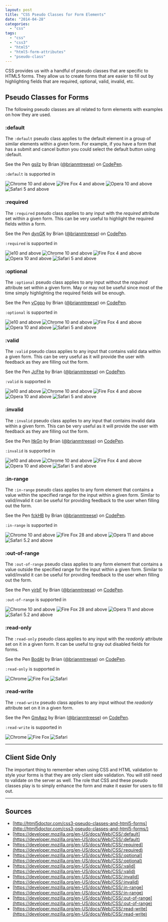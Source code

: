 ```yaml
---
layout: post
title: "CSS Pseudo Classes for Form Elements"
date: "2014-04-28"
categories: 
  - "css"
tags: 
  - "css"
  - "css3"
  - "html5"
  - "html5-form-attributes"
  - "pseudo-class"
---
```


<p class="intro"><span class="dropcap">C</span>SS provides us with a handful of pseudo classes that are specific to HTML5 forms. They allow us to create forms that are easier to fill out by highlighting fields that are required, optional, valid, invalid, etc.</p> 

<style>
.browserSupport__list div {padding-bottom: 0.6em; padding-left: 0.6em} iframe {margin-top: 0;}
</style>

## Pseudo Classes for Forms

The following pseudo classes are all related to form elements with examples on how they are used.

### :default

The `:default` pseudo class applies to the default element in a group of similar elements within a given form. For example, if you have a form that has a submit and cancel button you could select the default button using :default.

<p class="codepen" data-height="225" data-theme-id="0" data-slug-hash="gsilz" data-default-tab="result">See the Pen <a href="http://codepen.io/brianmtreese/pen/gsilz/">gsilz</a> by Brian (<a href="http://codepen.io/brianmtreese">@brianmtreese</a>) on <a href="http://codepen.io">CodePen</a>.</p>

`:default` is supported in

<div class="browserSupport__list">
  <img title="Chrome 10 and above" src="../../assets/img/chrome.svg" alt="Chrome 10 and above">
  <img title="Fire Fox 4 and above" src="../../assets/img/firefox.svg" alt="Fire Fox 4 and above">
  <img title="Opera 10 and above" src="../../assets/img/opera.svg" alt="Opera 10 and above">
  <img title="Safari 5 and above" src="../../assets/img/safari.svg" alt="Safari 5 and above">
</div> 

### :required

The `:required` pseudo class applies to any input with the _required_ attribute set within a given form. This can be very useful to highlight the required fields within a form.

<p class="codepen" data-height="225" data-theme-id="0" data-slug-hash="dynGK" data-default-tab="result">See the Pen <a href="http://codepen.io/brianmtreese/pen/dynGK/">dynGK</a> by Brian (<a href="http://codepen.io/brianmtreese">@brianmtreese</a>) on <a href="http://codepen.io">CodePen</a>.</p>

`:required` is supported in

<div class="browserSupport__list">
  <img title="ie10 and above" src="../../assets/img/ie.svg" alt="ie10 and above">
  <img title="Chrome 10 and above" src="../../assets/img/chrome.svg" alt="Chrome 10 and above">
  <img title="Fire Fox 4 and above" src="../../assets/img/firefox.svg" alt="Fire Fox 4 and above">
  <img title="Opera 10 and above" src="../../assets/img/opera.svg" alt="Opera 10 and above">
  <img title="Safari 5 and above" src="../../assets/img/safari.svg" alt="Safari 5 and above"> 
</div>

### :optional

The `:optional` pseudo class applies to any input without the _required_ attribute set within a given form. May or may not be useful since most of the time simply highlighting the required fields will be enough.

<p class="codepen" data-height="225" data-theme-id="0" data-slug-hash="vCgpo" data-default-tab="result">See the Pen <a href="http://codepen.io/brianmtreese/pen/vCgpo/">vCgpo</a> by Brian (<a href="http://codepen.io/brianmtreese">@brianmtreese</a>) on <a href="http://codepen.io">CodePen</a>.</p>

`:optional` is supported in

<div class="browserSupport__list">
  <img title="ie10 and above" src="../../assets/img/ie.svg" alt="ie10 and above">
  <img title="Chrome 10 and above" src="../../assets/img/chrome.svg" alt="Chrome 10 and above">
  <img title="Fire Fox 4 and above" src="../../assets/img/firefox.svg" alt="Fire Fox 4 and above">
  <img title="Opera 10 and above" src="../../assets/img/opera.svg" alt="Opera 10 and above">
  <img title="Safari 5 and above" src="../../assets/img/safari.svg" alt="Safari 5 and above">
</div> 

### :valid

The `:valid` pseudo class applies to any input that contains valid data within a given form. This can be very useful as it will provide the user with feedback as they are filling out the form.

<p class="codepen" data-height="225" data-theme-id="0" data-slug-hash="JcFhe" data-default-tab="result">See the Pen <a href="http://codepen.io/brianmtreese/pen/JcFhe/">JcFhe</a> by Brian (<a href="http://codepen.io/brianmtreese">@brianmtreese</a>) on <a href="http://codepen.io">CodePen</a>.</p>

`:valid` is supported in

<div class="browserSupport__list">
  <img title="ie10 and above" src="../../assets/img/ie.svg" alt="ie10 and above">
  <img title="Chrome 10 and above" src="../../assets/img/chrome.svg" alt="Chrome 10 and above">
  <img title="Fire Fox 4 and above" src="../../assets/img/firefox.svg" alt="Fire Fox 4 and above">
  <img title="Opera 10 and above" src="../../assets/img/opera.svg" alt="Opera 10 and above">
  <img title="Safari 5 and above" src="../../assets/img/safari.svg" alt="Safari 5 and above">
</div>

### :invalid

The `:invalid` pseudo class applies to any input that contains invalid data within a given form. This can be very useful as it will provide the user with feedback as they are filling out the form.

<p class="codepen" data-height="225" data-theme-id="0" data-slug-hash="ItkGn" data-default-tab="result">See the Pen <a href="http://codepen.io/brianmtreese/pen/ItkGn/">ItkGn</a> by Brian (<a href="http://codepen.io/brianmtreese">@brianmtreese</a>) on <a href="http://codepen.io">CodePen</a>.</p>

`:invalid` is supported in

<div class="browserSupport__list">  
  <img title="ie10 and above" src="../../assets/img/ie.svg" alt="ie10 and above">
  <img title="Chrome 10 and above" src="../../assets/img/chrome.svg" alt="Chrome 10 and above">
  <img title="Fire Fox 4 and above" src="../../assets/img/firefox.svg" alt="Fire Fox 4 and above">
  <img title="Opera 10 and above" src="../../assets/img/opera.svg" alt="Opera 10 and above">
  <img title="Safari 5 and above" src="../../assets/img/safari.svg" alt="Safari 5 and above">
</div>

### :in-range

The `:in-range` pseudo class applies to any form element that contains a value within the specified range for the input within a given form. Similar to valid/invalid it can be useful for providing feedback to the user when filling out the form.

<p class="codepen" data-height="225" data-theme-id="0" data-slug-hash="fckHB" data-default-tab="result">See the Pen <a href="http://codepen.io/brianmtreese/pen/fckHB/">fckHB</a> by Brian (<a href="http://codepen.io/brianmtreese">@brianmtreese</a>) on <a href="http://codepen.io">CodePen</a>.</p>

`:in-range` is supported in

<div class="browserSupport__list">
  <img title="Chrome 10 and above" src="../../assets/img/chrome.svg" alt="Chrome 10 and above">
  <img title="Fire Fox 28 and above" src="../../assets/img/firefox.svg" alt="Fire Fox 28 and above">
  <img title="Opera 11 and above" src="../../assets/img/opera.svg" alt="Opera 11 and above">
  <img title="Safari 5.2 and above" src="../../assets/img/safari.svg" alt="Safari 5.2 and above">
</div>

### :out-of-range

The `:out-of-range` pseudo class applies to any form element that contains a value outside the specified range for the input within a given form. Similar to valid/invalid it can be useful for providing feedback to the user when filling out the form.

<p class="codepen" data-height="225" data-theme-id="0" data-slug-hash="yirbF" data-default-tab="result">See the Pen <a href="http://codepen.io/brianmtreese/pen/yirbF/">yirbF</a> by Brian (<a href="http://codepen.io/brianmtreese">@brianmtreese</a>) on <a href="http://codepen.io">CodePen</a>.</p>

`:out-of-range` is supported in

<div class="browserSupport__list">
  <img title="Chrome 10 and above" src="../../assets/img/chrome.svg" alt="Chrome 10 and above">
  <img title="Fire Fox 28 and above" src="../../assets/img/firefox.svg" alt="Fire Fox 28 and above">
  <img title="Opera 11 and above" src="../../assets/img/opera.svg" alt="Opera 11 and above">
  <img title="Safari 5.2 and above" src="../../assets/img/safari.svg" alt="Safari 5.2 and above">
</div>

### :read-only

The `:read-only` pseudo class applies to any input with the _readonly_ attribute set on it in a given form. It can be useful to gray out disabled fields for forms.

<p class="codepen" data-height="225" data-theme-id="0" data-slug-hash="BodAt" data-default-tab="result">See the Pen <a href="http://codepen.io/brianmtreese/pen/BodAt/">BodAt</a> by Brian (<a href="http://codepen.io/brianmtreese">@brianmtreese</a>) on <a href="http://codepen.io">CodePen</a>.</p>

`:read-only` is supported in

<div class="browserSupport__list">
  <img title="Chrome" src="../../assets/img/chrome.svg" alt="Chrome">
  <img title="Fire Fox" src="../../assets/img/firefox.svg" alt="Fire Fox">
  <img title="Safari" src="../../assets/img/safari.svg" alt="Safari">
</div>

### :read-write

The `:read-write` pseudo class applies to any input without the _readonly_ attribute set on it in a given form.

<p class="codepen" data-height="225" data-theme-id="0" data-slug-hash="GmAwz" data-default-tab="result">See the Pen <a href="http://codepen.io/brianmtreese/pen/GmAwz/">GmAwz</a> by Brian (<a href="http://codepen.io/brianmtreese">@brianmtreese</a>) on <a href="http://codepen.io">CodePen</a>.</p>

`:read-write` is supported in

<div class="browserSupport__list">
  <img title="Chrome" src="../../assets/img/chrome.svg" alt="Chrome">
  <img title="Fire Fox" src="../../assets/img/firefox.svg" alt="Fire Fox">
  <img title="Safari" src="../../assets/img/safari.svg" alt="Safari">
</div> 

* * *

## Client Side Only

The important thing to remember when using CSS and HTML validation to style your forms is that they are only client side validation. You will still need to validate on the server as well. The role that CSS and these pseudo classes play is to simply enhance the form and make it easier for users to fill out.

* * *

## Sources

- [http://html5doctor.com/css3-pseudo-classes-and-html5-forms](http://html5doctor.com/css3-pseudo-classes-and-html5-forms/)
- [https://developer.mozilla.org/en-US/docs/Web/CSS/:default](https://developer.mozilla.org/en-US/docs/Web/CSS/:default)
- [https://developer.mozilla.org/en-US/docs/Web/CSS/:required](https://developer.mozilla.org/en-US/docs/Web/CSS/:required)
- [https://developer.mozilla.org/en-US/docs/Web/CSS/:optional](https://developer.mozilla.org/en-US/docs/Web/CSS/:optional)
- [https://developer.mozilla.org/en-US/docs/Web/CSS/:valid](https://developer.mozilla.org/en-US/docs/Web/CSS/:valid)
- [https://developer.mozilla.org/en-US/docs/Web/CSS/:invalid](https://developer.mozilla.org/en-US/docs/Web/CSS/:invalid)
- [https://developer.mozilla.org/en-US/docs/Web/CSS/:in-range](https://developer.mozilla.org/en-US/docs/Web/CSS/:in-range)
- [https://developer.mozilla.org/en-US/docs/Web/CSS/:out-of-range](https://developer.mozilla.org/en-US/docs/Web/CSS/:out-of-range)
- [https://developer.mozilla.org/en-US/docs/Web/CSS/:read-write](https://developer.mozilla.org/en-US/docs/Web/CSS/:read-write)

<script src="//codepen.io/assets/embed/ei.js" async></script>
